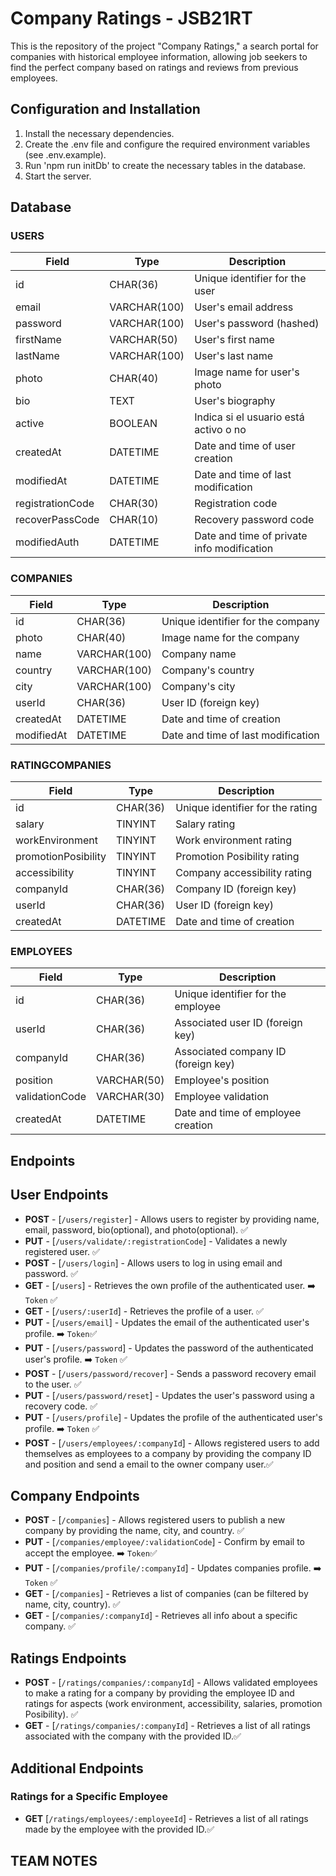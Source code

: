 # Company Ratings - JSB21RT

This is the repository of the project "Company Ratings," a search portal for companies with historical employee information, allowing job seekers to find the perfect company based on ratings and reviews from previous employees.

## Configuration and Installation

1. Install the necessary dependencies.
2. Create the .env file and configure the required environment variables (see .env.example).
3. Run 'npm run initDb' to create the necessary tables in the database.
4. Start the server.

## Database

### USERS

| Field            | Type         | Description                                |
| ---------------- | ------------ | ------------------------------------------ |
| id               | CHAR(36)     | Unique identifier for the user             |
| email            | VARCHAR(100) | User's email address                       |
| password         | VARCHAR(100) | User's password (hashed)                   |
| firstName        | VARCHAR(50)  | User's first name                          |
| lastName         | VARCHAR(100) | User's last name                           |
| photo            | CHAR(40)     | Image name for user's photo                |
| bio              | TEXT         | User's biography                           |
| active           | BOOLEAN      | Indica si el usuario está activo o no      |
| createdAt        | DATETIME     | Date and time of user creation             |
| modifiedAt       | DATETIME     | Date and time of last modification         |
| registrationCode | CHAR(30)     | Registration code                          |
| recoverPassCode  | CHAR(10)     | Recovery password code                     |
| modifiedAuth     | DATETIME     | Date and time of private info modification |

### COMPANIES

| Field      | Type         | Description                        |
| ---------- | ------------ | ---------------------------------- |
| id         | CHAR(36)     | Unique identifier for the company  |
| photo      | CHAR(40)     | Image name for the company         |
| name       | VARCHAR(100) | Company name                       |
| country    | VARCHAR(100) | Company's country                  |
| city       | VARCHAR(100) | Company's city                     |
| userId     | CHAR(36)     | User ID (foreign key)              |
| createdAt  | DATETIME     | Date and time of creation          |
| modifiedAt | DATETIME     | Date and time of last modification |

### RATINGCOMPANIES

| Field               | Type     | Description                      |
| ------------------- | -------- | -------------------------------- |
| id                  | CHAR(36) | Unique identifier for the rating |
| salary              | TINYINT  | Salary rating                    |
| workEnvironment     | TINYINT  | Work environment rating          |
| promotionPosibility | TINYINT  | Promotion Posibility rating      |
| accessibility       | TINYINT  | Company accessibility rating     |
| companyId           | CHAR(36) | Company ID (foreign key)         |
| userId              | CHAR(36) | User ID (foreign key)            |
| createdAt           | DATETIME | Date and time of creation        |

### EMPLOYEES

| Field          | Type        | Description                         |
| -------------- | ----------- | ----------------------------------- |
| id             | CHAR(36)    | Unique identifier for the employee  |
| userId         | CHAR(36)    | Associated user ID (foreign key)    |
| companyId      | CHAR(36)    | Associated company ID (foreign key) |
| position       | VARCHAR(50) | Employee's position                 |
| validationCode | VARCHAR(30) | Employee validation                 |
| createdAt      | DATETIME    | Date and time of employee creation  |

## Endpoints

## User Endpoints

-   **POST** - [`/users/register`] - Allows users to register by providing name, email, password, bio(optional), and photo(optional). ✅
-   **PUT** - [`/users/validate/:registrationCode`] - Validates a newly registered user. ✅
-   **POST** - [`/users/login`] - Allows users to log in using email and password. ✅
-   **GET** - [`/users`] - Retrieves the own profile of the authenticated user. ➡️ `Token` ✅
-   **GET** - [`/users/:userId`] - Retrieves the profile of a user. ✅
-   **PUT** - [`/users/email`] - Updates the email of the authenticated user's profile. ➡️ `Token`✅
-   **PUT** - [`/users/password`] - Updates the password of the authenticated user's profile. ➡️ `Token` ✅
-   **POST** - [`/users/password/recover`] - Sends a password recovery email to the user. ✅
-   **PUT** - [`/users/password/reset`] - Updates the user's password using a recovery code. ✅
-   **PUT** - [`/users/profile`] - Updates the profile of the authenticated user's profile. ➡️ `Token` ✅
-   **POST** - [`/users/employees/:companyId`] - Allows registered users to add themselves as employees to a company by providing the company ID and position and send a email to the owner company user.✅

## Company Endpoints

-   **POST** - [`/companies`] - Allows registered users to publish a new company by providing the name, city, and country. ✅
-   **PUT** - [`/companies/employee/:validationCode`] - Confirm by email to accept the employee. ➡️ `Token`✅
-   **PUT** - [`/companies/profile/:companyId`] - Updates companies profile. ➡️ `Token` ✅
-   **GET** - [`/companies`] - Retrieves a list of companies (can be filtered by name, city, country). ✅
-   **GET** - [`/companies/:companyId`] - Retrieves all info about a specific company. ✅

## Ratings Endpoints

-   **POST** - [`/ratings/companies/:companyId`] - Allows validated employees to make a rating for a company by providing the employee ID and ratings for aspects (work environment, accessibility, salaries, promotion Posibility). ✅
-   **GET** - [`/ratings/companies/:companyId`] - Retrieves a list of all ratings associated with the company with the provided ID.✅

## Additional Endpoints

### Ratings for a Specific Employee

-   **GET** [`/ratings/employees/:employeeId`] - Retrieves a list of all ratings made by the employee with the provided ID.✅

## TEAM NOTES
